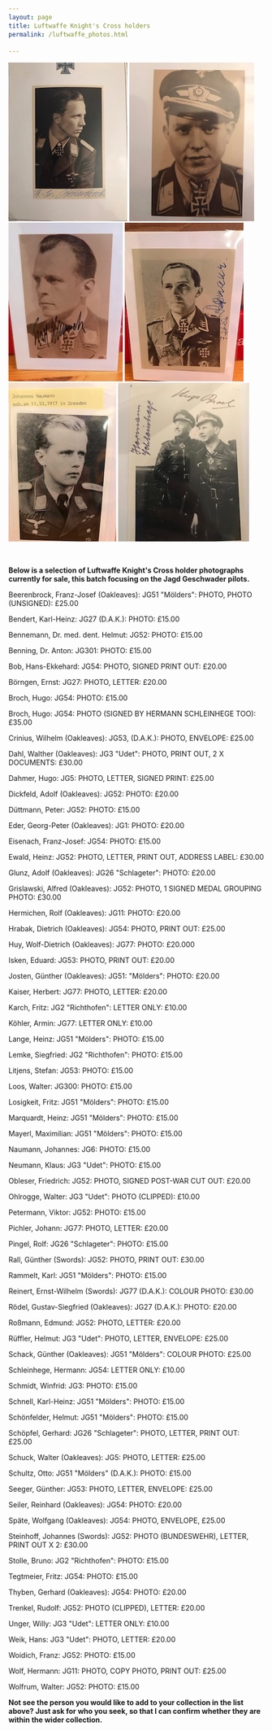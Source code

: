```yaml
---
layout: page
title: Luftwaffe Knight's Cross holders
permalink: /luftwaffe_photos.html

---
```

<div id="booksBySameAuthor">
  <p float="left">
<img src="./assets/Beerenbrock.jpg"/>
<img src="./assets/Duttmann 2.jpg"/>
<img src="./assets/Karl Rammelt.jpg"/>
<img src="./assets/Rossmann.jpg"/>
<img src="./assets/Naumann.jpg"/>
<img src="./assets/Broch Schleinhege.jpg"/>
</p>  
<br />
<p><b>Below is a selection of Luftwaffe Knight's Cross holder photographs currently for sale, this batch focusing on the Jagd Geschwader pilots.</b></p>
<p>Beerenbrock,	Franz-Josef	(Oakleaves): JG51 "Mölders":	PHOTO, PHOTO (UNSIGNED): £25.00</p>
<p>Bendert,	Karl-Heinz: JG27 (D.A.K.):	PHOTO: £15.00</p>
<p>Bennemann,	Dr. med. dent. Helmut: JG52: PHOTO: £15.00</p>
<p>Benning,	Dr. Anton: JG301:	PHOTO: £15.00</p>
<p>Bob,	Hans-Ekkehard: JG54:	PHOTO, SIGNED PRINT OUT: £20.00</p>
<p>Börngen,	Ernst: JG27:	PHOTO, LETTER: £20.00</p>
<p>Broch,	Hugo: JG54:	PHOTO: £15.00</p>
<p>Broch,	Hugo: JG54:	PHOTO (SIGNED BY HERMANN SCHLEINHEGE TOO): £35.00</p>
<p>Crinius,	Wilhelm	(Oakleaves): JG53, (D.A.K.):	PHOTO, ENVELOPE: £25.00</p>
<p>Dahl,	Walther	(Oakleaves): JG3 "Udet":	PHOTO, PRINT OUT, 2 X DOCUMENTS:	£30.00</p>
<p>Dahmer,	Hugo: JG5:	PHOTO, LETTER, SIGNED PRINT: £25.00</p>
<p>Dickfeld, Adolf	(Oakleaves): JG52:	PHOTO: £20.00</p>
<p>Düttmann,	Peter: JG52:	PHOTO: £15.00</p>
<p>Eder,	Georg-Peter	(Oakleaves): JG1:	PHOTO: £20.00</p>
<p>Eisenach,	Franz-Josef: JG54:	PHOTO: £15.00</p>
<p>Ewald,	Heinz: JG52:	PHOTO, LETTER, PRINT OUT, ADDRESS LABEL:	£30.00</p>
<p>Glunz,	Adolf	(Oakleaves): JG26 "Schlageter":	PHOTO: £20.00</p>
<p>Grislawski,	Alfred	(Oakleaves): JG52:	PHOTO, 1 SIGNED MEDAL GROUPING PHOTO:	£30.00</p>
<p>Hermichen,	Rolf	(Oakleaves): JG11:	PHOTO: £20.00</p>
<p>Hrabak,	Dietrich	(Oakleaves): JG54:	PHOTO, PRINT OUT:	£25.00</p>
<p>Huy,	Wolf-Dietrich	(Oakleaves): JG77:	PHOTO: £20.000</p>
<p>Isken,	Eduard: JG53:	PHOTO, PRINT OUT:	£20.00</p>
<p>Josten,	Günther	(Oakleaves): JG51: "Mölders":	PHOTO: £20.00</p>
<p>Kaiser,	Herbert: JG77:	PHOTO, LETTER: £20.00</p>
<p>Karch,	Fritz: JG2 "Richthofen":	LETTER ONLY:	£10.00</p>
<p>Köhler,	Armin: JG77:	LETTER ONLY:	£10.00</p>
<p>Lange,	Heinz: JG51 "Mölders":	PHOTO: £15.00</p>
<p>Lemke,	Siegfried: JG2 "Richthofen":	PHOTO: £15.00</p>
<p>Litjens,	Stefan: JG53:	PHOTO: £15.00</p>
<p>Loos,	Walter: JG300:	PHOTO: £15.00</p>
<p>Losigkeit,	Fritz: JG51 "Mölders":	PHOTO: £15.00</p>
<p>Marquardt,	Heinz: JG51 "Mölders":	PHOTO: £15.00</p>
<p>Mayerl,	Maximilian: JG51 "Mölders":	PHOTO: £15.00</p>
<p>Naumann,	Johannes: JG6:	PHOTO: £15.00</p>
<p>Neumann,	Klaus: JG3 "Udet":	PHOTO: £15.00</p>
<p>Obleser,	Friedrich: JG52: PHOTO, SIGNED POST-WAR CUT OUT: £20.00</p>
<p>Ohlrogge,	Walter: JG3 "Udet":	PHOTO (CLIPPED): £10.00</p>
<p>Petermann,	Viktor: JG52: 	PHOTO: £15.00</p>
<p>Pichler,	Johann: JG77:	PHOTO, LETTER: £20.00</p>
<p>Pingel,	Rolf: JG26 "Schlageter":	PHOTO: £15.00</p>
<p>Rall,	Günther	(Swords): JG52:	PHOTO, PRINT OUT:	£30.00</p>
<p>Rammelt,	Karl: JG51 "Mölders":	PHOTO: £15.00</p>
<p>Reinert,	Ernst-Wilhelm	(Swords): JG77 (D.A.K.):	COLOUR PHOTO:	£30.00</p>
<p>Rödel,	Gustav-Siegfried	(Oakleaves): JG27 (D.A.K.):	PHOTO: £20.00</p>
<p>Roßmann,	Edmund: JG52:	PHOTO, LETTER: £20.00</p>
<p>Rüffler,	Helmut: JG3 "Udet":	PHOTO, LETTER, ENVELOPE: £25.00</p>
<p>Schack,	Günther	(Oakleaves): JG51 "Mölders":	COLOUR PHOTO:	£25.00</p>
<p>Schleinhege,	Hermann: JG54: LETTER ONLY:	£10.00</p>
<p>Schmidt,	Winfrid: JG3:	PHOTO: £15.00</p>
<p>Schnell,	Karl-Heinz: JG51 "Mölders":	PHOTO: £15.00</p>
<p>Schönfelder,	Helmut: JG51 "Mölders":	PHOTO: £15.00</p>
<p>Schöpfel,	Gerhard: JG26 "Schlageter":	PHOTO, LETTER, PRINT OUT:	£25.00</p>
<p>Schuck,	Walter	(Oakleaves): JG5:	PHOTO, LETTER:	£25.00</p>
<p>Schultz,	Otto: JG51 "Mölders" (D.A.K.):	PHOTO: £15.00</p>
<p>Seeger,	Günther: JG53: PHOTO, LETTER, ENVELOPE:	£25.00</p>
<p>Seiler,	Reinhard	(Oakleaves): JG54:	PHOTO: £20.00</p>
<p>Späte,	Wolfgang	(Oakleaves): JG54: PHOTO, ENVELOPE, £25.00</p>
<p>Steinhoff,	Johannes	(Swords): JG52:	PHOTO (BUNDESWEHR), LETTER, PRINT OUT X 2: £30.00</p>
<p>Stolle,	Bruno: JG2 "Richthofen":	PHOTO: £15.00</p>
<p>Tegtmeier,	Fritz: JG54:	PHOTO: £15.00</p>
<p>Thyben,	Gerhard	(Oakleaves): JG54:	PHOTO: £20.00</p>
<p>Trenkel,	Rudolf: JG52:	PHOTO (CLIPPED), LETTER:	£20.00</p>
<p>Unger,	Willy: JG3 "Udet": LETTER ONLY:	£10.00</p>
<p>Weik,	Hans: JG3 "Udet":	PHOTO, LETTER:	£20.00</p>
<p>Woidich,	Franz: JG52:	PHOTO: £15.00</p>
<p>Wolf,	Hermann: JG11: PHOTO, COPY PHOTO, PRINT OUT: £25.00</p>
<p>Wolfrum,	Walter: JG52:	PHOTO: £15.00</p>
<p>
<b><centre>Not see the person you would like to add to your collection in the list above? Just ask for who you seek, so that I can confirm whether they are within the wider collection.


